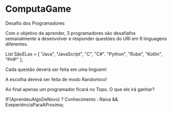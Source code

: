 # ComputaGame
Desafio dos Programadores

Com o objetivo de aprender, 3 programadores são desafiafos semanalmente a desenvolver e responder questões do URI em 9 linguagens diferentes.

List <String> SãoELas = [
  "Java",
  "JavaScript",
  "C",
  "C#".
  "Python",
  "Rube",
  "Kotlin",
  "PHP"
  ];
  
  Cada questão deverá ser feita em uma linguem!
  
  A escolha derevá ser feita de modo Randomico!
  
  Ao final apenas um programador ficará no Topo. O que ele irá ganhar?
  
  IF(AprendeuAlgoDeNovo) ? Conhecimento : Raiva && ExeperiênciaParaAProxima;
